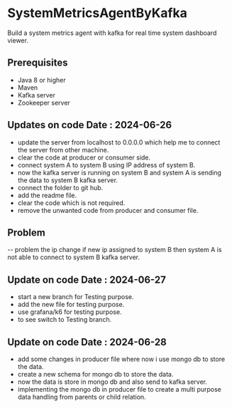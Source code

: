 # SystemMetricsAgentByKafka

Build a system metrics agent with kafka for real time system dashboard viewer.

## Prerequisites

- Java 8 or higher
- Maven
- Kafka server
- Zookeeper server  

## Updates on code Date : 2024-06-26

- update the server from localhost to 0.0.0.0 which help me to connect the server from other machine.
- clear the code at producer or consumer side.
- connect system A to system B using IP address of system B.
- now the kafka server is running on system B and system A is sending the data to system B kafka server.
- connect the folder to git hub.
- add the readme file.
- clear the code which is not required.
- remove the unwanted code from producer and consumer file.

## Problem

-- problem the ip change if new ip assigned to system B then system A is not able to connect to system B kafka server.

## Update on code Date : 2024-06-27

- start a new branch for Testing purpose.
- add the new file for testing purpose.
- use grafana/k6 for testing purpose.
- to see switch to Testing branch.

## Update on code Date : 2024-06-28     

- add some changes in producer file where now i use mongo db to store the data.
- create a new schema for mongo db to store the data.
- now the data is store in mongo db and also send to kafka server.
- implementing the mongo db in producer file to create a multi purpose data handling from parents or child relation.